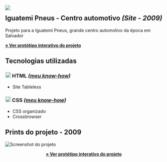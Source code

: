 

<img src="http://velameweb.com.br/git/config/images/monitor-with-margin.png" align="left" />


<h2>Iguatemi Pneus - Centro automotivo <em>(Site - 2009)</em></h2>

<p>Projeto para a Iguatemi Pneus, grande centro automotivo da época em Salvador</p>

<p>
  <a href="http://velameweb.com.br/projetos-sites/iguatemi-pneus-2009/" target="_blank">
    <strong>» Ver protótipo interativo do projeto</strong>
  </a>
</p>

<h2>Tecnologias utilizadas</h2>

<h3><img src="http://velameweb.com.br/git/config/images/html-icon.png" alt="HTML ícone" height="18px" /> HTML <em>(<a href="https://github.com/tarcisovelame/meu-cv/tree/master/css" target="_blank">meu know-how</a>)</em></h3>
<ul>
    <li>Site Tableless</li> 
</ul>

<h3><img src="http://velameweb.com.br/git/config/images/css-icon.png" alt="CSS ícone" height="18px" /> CSS <em>(<a href="https://github.com/tarcisovelame/meu-cv/tree/master/css" target="_blank">meu know-how</a>)</em></h3>
<ul>
    <li>CSS organizado</li>
    <li>Crossbrowser</li>
</ul>

<h2>Prints do projeto - 2009</h2>

<img src="http://velameweb.com.br/projetos-sites/iguatemi-pneus-2009/screenshot.jpg" alt="Screenshot do projeto">

<p align="center">
  <a href="http://velameweb.com.br/projetos-sites/iguatemi-pneus-2009/" target="_blank">
    <strong>» Ver protótipo interativo do projeto</strong>
  </a>
</p>